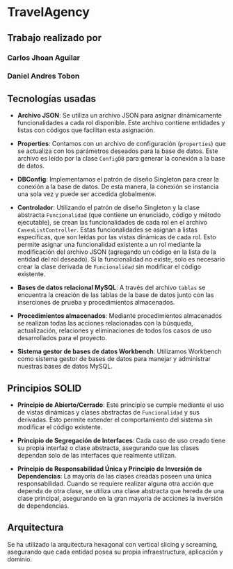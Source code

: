 # TravelAgency

## Trabajo realizado por
### Carlos Jhoan Aguilar 
### Daniel Andres Tobon

## Tecnologías usadas

- **Archivo JSON**: Se utiliza un archivo JSON para asignar dinámicamente funcionalidades a cada rol disponible. Este archivo contiene entidades y listas con códigos que facilitan esta asignación.

- **Properties**: Contamos con un archivo de configuración (`properties`) que se actualiza con los parámetros deseados para la base de datos. Este archivo es leído por la clase `ConfigDB` para generar la conexión a la base de datos.

- **DBConfig**: Implementamos el patrón de diseño Singleton para crear la conexión a la base de datos. De esta manera, la conexión se instancia una sola vez y puede ser accedida globalmente.

- **Controlador**: Utilizando el patrón de diseño Singleton y la clase abstracta `Funcionalidad` (que contiene un enunciado, código y método ejecutable), se crean las funcionalidades de cada rol en el archivo `CasesListController`. Estas funcionalidades se asignan a listas específicas, que son leídas por las vistas dinámicas de cada rol. Esto permite asignar una funcionalidad existente a un rol mediante la modificación del archivo JSON (agregando un código en la lista de la entidad del rol deseado). Si la funcionalidad no existe, solo es necesario crear la clase derivada de `Funcionalidad` sin modificar el código existente.

- **Bases de datos relacional MySQL**: A través del archivo `tablas` se encuentra la creación de las tablas de la base de datos junto con las inserciones de prueba y procedimientos almacenados.

- **Procedimientos almacenados**: Mediante procedimientos almacenados se realizan todas las acciones relacionadas con la búsqueda, actualización, relaciones y eliminaciones de todos los casos de uso desarrollados para el proyecto.

- **Sistema gestor de bases de datos Workbench**: Utilizamos Workbench como sistema gestor de bases de datos para manejar y administrar nuestras bases de datos MySQL.

## Principios SOLID

- **Principio de Abierto/Cerrado**: Este principio se cumple mediante el uso de vistas dinámicas y clases abstractas de `Funcionalidad` y sus derivadas. Esto permite extender el comportamiento del sistema sin modificar el código existente.

- **Principio de Segregación de Interfaces**: Cada caso de uso creado tiene su propia interfaz o clase abstracta, asegurando que las clases dependan solo de las interfaces que realmente utilizan.

- **Principio de Responsabilidad Única y Principio de Inversión de Dependencias**: La mayoría de las clases creadas poseen una única responsabilidad. Cuando se requiere realizar alguna otra acción que dependa de otra clase, se utiliza una clase abstracta que hereda de una clase principal, asegurando en la gran mayoria de acciones  la inversión de dependencias.

## Arquitectura

Se ha utilizado la arquitectura hexagonal con vertical slicing y screaming, asegurando que cada entidad posea su propia infraestructura, aplicación y dominio.
